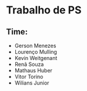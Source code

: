 # Trabalho de PS

## Time:

- Gerson Menezes
- Lourenço Mulling
- Kevin Weitgenant
- Renã Souza
- Mathaus Huber
- Vitor Torino
- Wilians Junior

